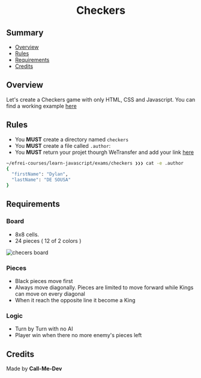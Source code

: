 <h1 align="middle"> Checkers </h1>

## Summary

* [Overview](#Overview)
* [Rules](#Rules)
* [Requirements](#requirements)
* [Credits](#Credits)

## Overview
Let's create a Checkers game with only HTML, CSS and Javascript.
You can find a working example [here](http://thierry.franquin.free.fr/jeudame/Dames.htm)

## Rules

* You **MUST** create a directory named `checkers`
* You **MUST** create a file called `.author`:
* You **MUST** return your projet thourgh WeTransfer and add your link [here]()

```sh
~/efrei-courses/learn-javascript/exams/checkers ❯❯❯ cat -e .author
{
  "firstName": "Dylan",
  "lastName": "DE SOUSA"
}
```

## Requirements

### Board
  - 8x8 cells.
  - 24 pieces ( 12 of 2 colors )

![checers board ](https://www.ducksters.com/games/checkers.png)

### Pieces
  - Black pieces move first
  - Always move diagonally. Pieces are limited to move forward while Kings can move on every diagonal
  - When it reach the opposite line it become a King

### Logic
  - Turn by Turn with no AI
  - Player win when there no more enemy's pieces left

## Credits

Made by **Call-Me-Dev**